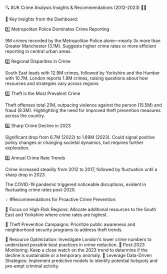 🔍 #UK Crime Analysis Insights & Recommendations (2012-2023) 🕵️‍♂️

🚨 Key Insights from the Dashboard:

1️⃣ Metropolitan Police Dominates Crime Reporting

9M crimes recorded by the Metropolitan Police alone—nearly 3x more than Greater Manchester (3.1M).
Suggests higher crime rates or more efficient reporting in central urban areas.

2️⃣ Regional Disparities in Crime

South East leads with 12.9M crimes, followed by Yorkshire and the Humber with 10.7M.
London reports 1.9M crimes, raising questions about how resources and strategies vary across regions.

3️⃣ Theft is the Most Prevalent Crime

Theft offenses total 21M, outpacing violence against the person (15.5M) and fraud (8.3M).
Highlighting the need for improved theft prevention measures across the country.

4️⃣ Sharp Crime Decline in 2023

Significant drop from 6.7M (2022) to 1.69M (2023).
Could signal positive policy changes or changing societal dynamics, but requires further exploration.

5️⃣ Annual Crime Rate Trends

Crime increased steadily from 2012 to 2017, followed by fluctuation until a sharp drop in 2023.

The COVID-19 pandemic triggered noticeable disruptions, evident in fluctuating crime rates post-2020.

💡 #Recommendations for Proactive Crime Prevention:

🔹 Focus on High-Risk Regions: Allocate additional resources to the South East and Yorkshire where crime rates are highest.

🔹 Theft Prevention Campaigns: Prioritize public awareness and neighborhood security programs to address theft trends.

🔹 Resource Optimization: Investigate London's lower crime numbers to understand possible best practices in crime reduction.
🔹 Post-2023 Monitoring: Keep a close watch on the 2023 trend to determine if the decline is sustainable or a temporary anomaly.
🔹 Leverage Data-Driven Strategies: Implement predictive models to identify potential hotspots and pre-empt criminal activity.
